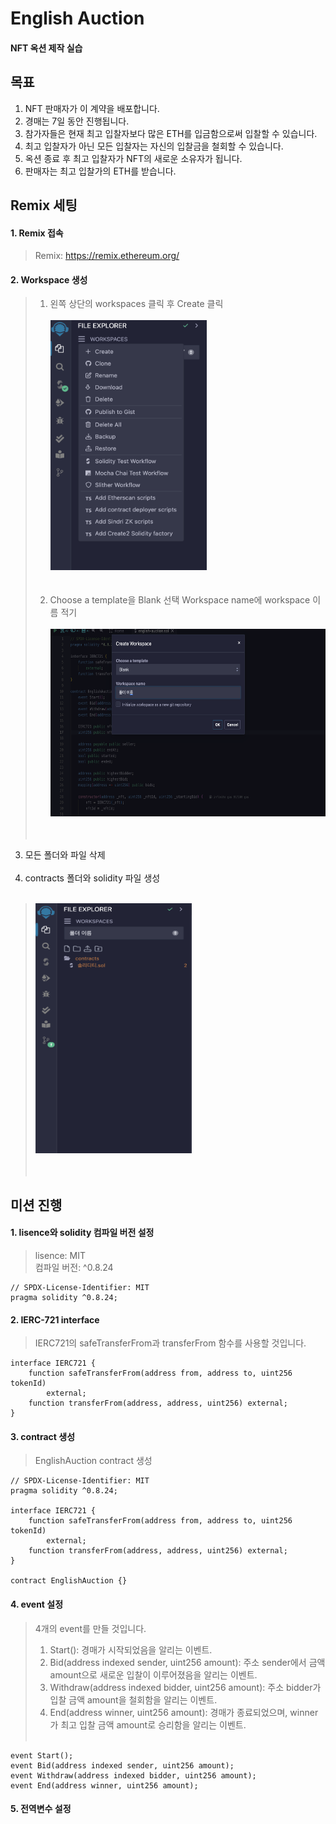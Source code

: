 # English Auction

#### NFT 옥션 제작 실습

## 목표
1. NFT 판매자가 이 계약을 배포합니다.
2. 경매는 7일 동안 진행됩니다.
3. 참가자들은 현재 최고 입찰자보다 많은 ETH를 입금함으로써 입찰할 수 있습니다.
4. 최고 입찰자가 아닌 모든 입찰자는 자신의 입찰금을 철회할 수 있습니다.
5. 옥션 종료 후 최고 입찰자가 NFT의 새로운 소유자가 됩니다.
6. 판매자는 최고 입찰가의 ETH를 받습니다.

## Remix 세팅

#### 1. Remix 접속
> Remix: <https://remix.ethereum.org/>
#### 2. Workspace 생성
> 1. 왼쪽 상단의 workspaces 클릭 후 Create 클릭 <br><br>
> <img src="https://github.com/Joon2000/English-Auction-Solidity/blob/main/images/workspaces.png" width="250" height="400"></img><br><br><br>
> 2. Choose a template을 Blank 선택 Workspace name에 workspace 이름 적기<br><br>
> <img src="https://github.com/Joon2000/English-Auction-Solidity/blob/main/images/Create%20workspace.png" width="500" height="300"></img><br><br><br>
3. 모든 폴더와 파일 삭제<br><br>
4. contracts 폴더와 solidity 파일 생성<br><br>
> <img src="https://github.com/Joon2000/English-Auction-Solidity/blob/main/images/%E1%84%85%E1%85%A9%E1%86%AF%E1%84%83%E1%85%A5%20%E1%84%89%E1%85%A2%E1%86%BC%E1%84%89%E1%85%A5%E1%86%BC.png" width="250" height="400"></img><br><br><br>

## 미션 진행

#### 1. lisence와 solidity 컴파일 버전 설정
> lisence: MIT<br>
> 컴파일 버전: ^0.8.24<br>
 ```solidity
// SPDX-License-Identifier: MIT
pragma solidity ^0.8.24;
```

#### 2. IERC-721 interface 
> IERC721의 safeTransferFrom과 transferFrom 함수를 사용할 것입니다.
```solidity
interface IERC721 {
    function safeTransferFrom(address from, address to, uint256 tokenId)
        external;
    function transferFrom(address, address, uint256) external;
}
```

#### 3. contract 생성
> EnglishAuction contract 생성
```solidity
// SPDX-License-Identifier: MIT
pragma solidity ^0.8.24;

interface IERC721 {
    function safeTransferFrom(address from, address to, uint256 tokenId)
        external;
    function transferFrom(address, address, uint256) external;
}

contract EnglishAuction {}
```

#### 4. event 설정
> 4개의 event를 만들 것입니다.
> 1. Start(): 경매가 시작되었음을 알리는 이벤트.
> 2. Bid(address indexed sender, uint256 amount): 주소 sender에서 금액 amount으로 새로운 입찰이 이루어졌음을 알리는 이벤트.
> 3. Withdraw(address indexed bidder, uint256 amount): 주소 bidder가 입찰 금액 amount을 철회함을 알리는 이벤트.
> 4. End(address winner, uint256 amount): 경매가 종료되었으며, winner가 최고 입찰 금액 amount로 승리함을 알리는 이벤트. <br><br>
```solidity
event Start();
event Bid(address indexed sender, uint256 amount);
event Withdraw(address indexed bidder, uint256 amount);
event End(address winner, uint256 amount);
```

#### 5. 전역변수 설정
